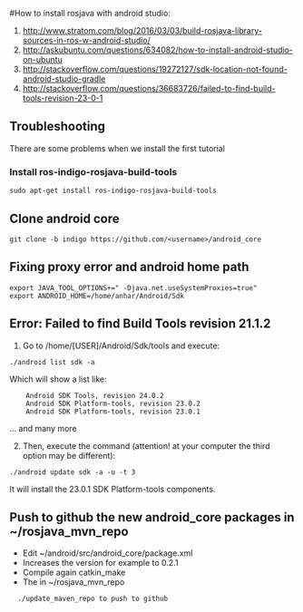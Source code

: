 #How to install rosjava with android studio:
1. http://www.stratom.com/blog/2016/03/03/build-rosjava-library-sources-in-ros-w-android-studio/
2. http://askubuntu.com/questions/634082/how-to-install-android-studio-on-ubuntu
3. http://stackoverflow.com/questions/19272127/sdk-location-not-found-android-studio-gradle
4. http://stackoverflow.com/questions/36683726/failed-to-find-build-tools-revision-23-0-1


## Troubleshooting
There are some problems when we install the first tutorial

### Install ros-indigo-rosjava-build-tools
```
sudo apt-get install ros-indigo-rosjava-build-tools
```

## Clone android core
```
git clone -b indigo https://github.com/<username>/android_core
```

## Fixing proxy error and android home path
```
export JAVA_TOOL_OPTIONS+=" -Djava.net.useSystemProxies=true"
export ANDROID_HOME=/home/anhar/Android/Sdk
```

## Error: Failed to find Build Tools revision 21.1.2
1. Go to /home/[USER]/Android/Sdk/tools and execute:
```
./android list sdk -a
```

Which will show a list like:
```
    Android SDK Tools, revision 24.0.2
    Android SDK Platform-tools, revision 23.0.2
    Android SDK Platform-tools, revision 23.0.1
```
... and many more

2. Then, execute the command (attention! at your computer the third option may be different):
```
./android update sdk -a -u -t 3
```

It will install the 23.0.1 SDK Platform-tools components.

## Push to github the new android_core packages in ~/rosjava_mvn_repo
- Edit ~/android/src/android_core/package.xml
- Increases the version for example to 0.2.1
- Compile again catkin_make
- The in ~/rosjava_mvn_repo
```
  ./update_maven_repo to push to github
```
